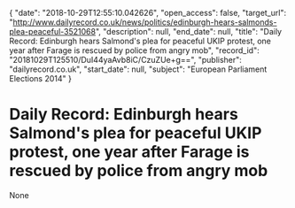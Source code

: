 {
  "date": "2018-10-29T12:55:10.042626", 
  "open_access": false, 
  "target_url": "http://www.dailyrecord.co.uk/news/politics/edinburgh-hears-salmonds-plea-peaceful-3521068", 
  "description": null, 
  "end_date": null, 
  "title": "Daily Record: Edinburgh hears Salmond's plea for peaceful UKIP protest, one year after Farage is rescued by police from angry mob", 
  "record_id": "20181029T125510/DuI44yaAvb8iC/CzuZUe+g==", 
  "publisher": "dailyrecord.co.uk", 
  "start_date": null, 
  "subject": "European Parliament Elections 2014"
}

# Daily Record: Edinburgh hears Salmond's plea for peaceful UKIP protest, one year after Farage is rescued by police from angry mob

None